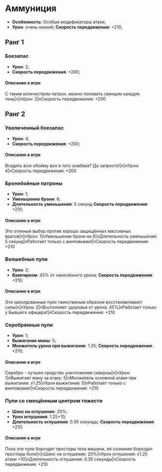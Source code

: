 # Аммуниция

* **Особенность**: Особые модификаторы атаки;
* **Урон**: очень низкий;
**Скорость передвижения**: +210;

## Ранг 1

### Боезапас

* **Урон**: 2;
* **Скорость передвижения**: +200;

#### Описание в игре
С таким количеством патрон, можно поливать свинцом каждую тень|n|nУрон: 2|nСкорость передвижения: +200

## Ранг 2

### Увеличенный боезапас

* **Урон**: 4;
* **Скорость передвижения**: +200;

#### Описание в игре
Всадить всю обойму вон в того зомбака? Да запросто!|n|nУрон: 4|nСкорость передвижения: +200

### Бронебойные патроны

* **Урон**: 1;
* **Уменьшение брони**: 6;
* **Длительность уменьшения**: 5 секунд
**Скорость передвижения**: +210;

#### Описание в игре
Это отлиный выбор против хорошо защищённых массивных врагов|n|nУрон: 1|nУменьшение брони на 6|nДлительность уменьшения: 5 секунд|nРаботает только с винтовками!|nСкорость передвижения: +210

### Волшебные пули

* **Урон**: 2;
* **Вампиризм**: 45% от нанесённого урона;
**Скорость передвижения**: +210;

#### Описание в игре
Эти заколдованные пули таинственым образом восстанавливают силы|n|nУрон: 2|nВосполняет здоровья от урона: 45%|nРаботает только у Бывшего офицера!|nСкорость передвижения: +210

### Серебрянные пули

* **Урон**: 1;
* **Выжигание маны**: 5;
* **Множитель урона при выжигании**: 1.25;
**Скорость передвижения**: +210;

#### Описание в игре
Серебро - лучшее средство уничтожения скверны|n|nУрон: 1|nВыжигает ману за атаку: 5|nМножитель основной атаки при выжигании: х1.25|nУрон выжигания: 5|nРаботает только с винтовками!|nСкорость передвижения: +210

### Пули со смещённым центром тяжести

* **Шанс на оглушение**: 20%;
* **Урон оглушения**: 1.25+10;
* **Длительность оглушения**: 0.35 секунды;
**Скорость передвижения**: +210;

#### Описание в игре
Пока эти пули бороздят просторы тела мишени, её сознание бороздит просторы боли|n|nШанс на оглушение: 20%|nУрон оглушения: х1.25 атаки +10|nДлительность оглушения: 0.35 секунды|nСкорость передвижения: +210